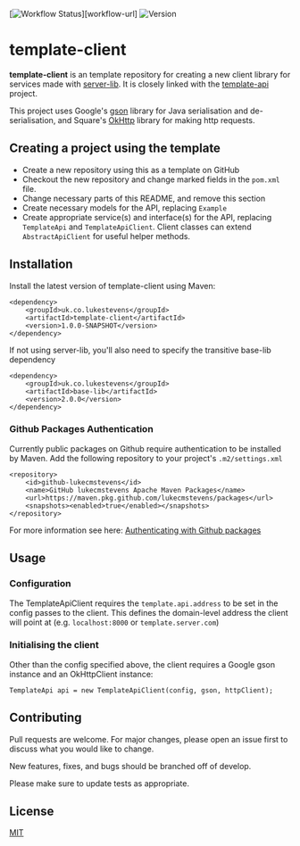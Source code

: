 [![Workflow Status][workflow-badge]][workflow-url]
![Version][version-badge] 

# template-client
**template-client** is an template repository for creating a new client library for services
made with [server-lib][server-lib-repo]. It is closely linked with the [template-api][template-api-repo]
project.

This project uses Google's [gson][gson-repo] library for Java serialisation and de-serialisation, and Square's [OkHttp][okhttp-repo] library for making http requests.

## Creating a project using the template
 - Create a new repository using this as a template on GitHub
 - Checkout the new repository and change marked fields in the `pom.xml` file.
 - Change necessary parts of this README, and remove this section
 - Create necessary models for the API, replacing `Example`
 - Create appropriate service(s) and interface(s) for the API, replacing `TemplateApi` and `TemplateApiClient`. Client classes can extend `AbstractApiClient` for useful helper methods.

## Installation

Install the latest version of template-client using Maven:

```	
<dependency>
	<groupId>uk.co.lukestevens</groupId>
	<artifactId>template-client</artifactId>
	<version>1.0.0-SNAPSHOT</version>
</dependency>
```

If not using server-lib, you'll also need to specify the transitive base-lib dependency

```	
<dependency>
	<groupId>uk.co.lukestevens</groupId>
	<artifactId>base-lib</artifactId>
	<version>2.0.0</version>
</dependency>
```

### Github Packages Authentication
Currently public packages on Github require authentication to be installed by Maven. Add the following repository to your project's `.m2/settings.xml`

```
<repository>
	<id>github-lukecmstevens</id>
	<name>GitHub lukecmstevens Apache Maven Packages</name>
	<url>https://maven.pkg.github.com/lukecmstevens/packages</url>
	<snapshots><enabled>true</enabled></snapshots>
</repository>
```

For more information see here: [Authenticating with Github packages][gh-package-auth]

## Usage
### Configuration
The TemplateApiClient requires the `template.api.address` to be set in the config passes to the client. This defines the domain-level address the client will point at (e.g. `localhost:8000` or `template.server.com`)

### Initialising the client
Other than the config specified above, the client requires a Google gson instance and an OkHttpClient instance:

```
TemplateApi api = new TemplateApiClient(config, gson, httpClient);
```

## Contributing
Pull requests are welcome. For major changes, please open an issue first to discuss what you would like to change.

New features, fixes, and bugs should be branched off of develop.

Please make sure to update tests as appropriate.

## License
[MIT][mit-license]

[gh-package-auth]: https://docs.github.com/en/free-pro-team@latest/packages/guides/configuring-apache-maven-for-use-with-github-packages#authenticating-to-github-packages
[workflow-badge]: https://github.com/lukecmstevens/template-client/workflows/Maven%20Package/badge.svg?branch=develop
[version-badge]: https://img.shields.io/badge/version-1.0.0--SNAPSHOT-red
[mit-license]: https://choosealicense.com/licenses/mit/
[server-lib-repo]: https://github.com/lukecmstevens/server-lib
[template-api-repo]: https://github.com/lukecmstevens/template-api
[gson-repo]: https://github.com/google/gson
[okhttp-repo]: https://github.com/square/okhttp
